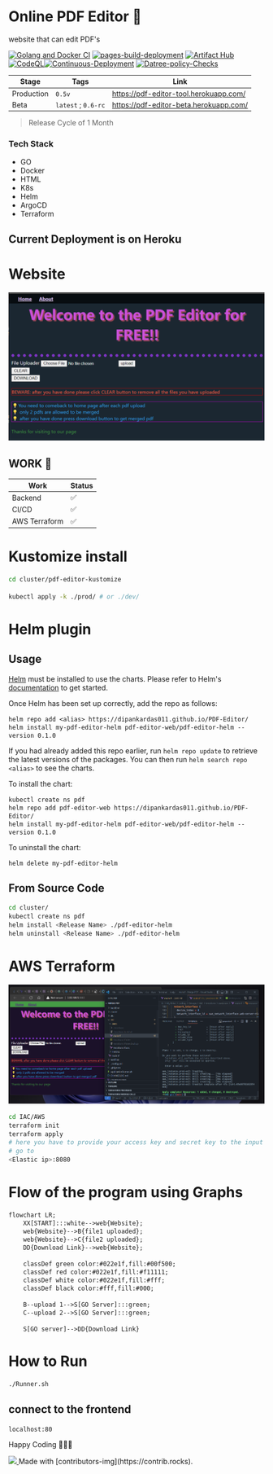 # Online PDF Editor 🥳

website that can edit PDF's

[![Golang and Docker CI](https://github.com/dipankardas011/PDF-Editor/actions/workflows/CI.yaml/badge.svg?branch=main)](https://github.com/dipankardas011/PDF-Editor/actions/workflows/CI.yaml) [![pages-build-deployment](https://github.com/dipankardas011/PDF-Editor/actions/workflows/pages/pages-build-deployment/badge.svg)](https://github.com/dipankardas011/PDF-Editor/actions/workflows/pages/pages-build-deployment) 
[![Artifact Hub](https://img.shields.io/endpoint?url=https://artifacthub.io/badge/repository/pdf-editor-web)](https://artifacthub.io/packages/search?repo=pdf-editor-web) [![CodeQL](https://github.com/dipankardas011/PDF-Editor/actions/workflows/codeql-analysis.yml/badge.svg)](https://github.com/dipankardas011/PDF-Editor/actions/workflows/codeql-analysis.yml)[![Continuous-Deployment](https://github.com/dipankardas011/PDF-Editor/actions/workflows/CD.yaml/badge.svg)](https://github.com/dipankardas011/PDF-Editor/actions/workflows/CD.yaml) [![Datree-policy-Checks](https://github.com/dipankardas011/PDF-Editor/actions/workflows/argoCD.yaml/badge.svg)](https://github.com/dipankardas011/PDF-Editor/actions/workflows/argoCD.yaml)

Stage | Tags | Link
--|--|--
Production | `0.5v` | https://pdf-editor-tool.herokuapp.com/
Beta | `latest` ; `0.6-rc` | https://pdf-editor-beta.herokuapp.com/

> Release Cycle of 1 Month

### Tech Stack
* GO
* Docker
* HTML
* K8s
* Helm
* ArgoCD
* Terraform

## Current Deployment is on Heroku

# Website
![](./coverpage.png)


## WORK 🚧
Work | Status
-|-
Backend | ✅
CI/CD | ✅
AWS Terraform | ✅

# Kustomize install
```bash
cd cluster/pdf-editor-kustomize

kubectl apply -k ./prod/ # or ./dev/

```

# Helm plugin

## Usage

[Helm](https://helm.sh) must be installed to use the charts.  Please refer to
Helm's [documentation](https://helm.sh/docs) to get started.

Once Helm has been set up correctly, add the repo as follows:
```
helm repo add <alias> https://dipankardas011.github.io/PDF-Editor/
helm install my-pdf-editor-helm pdf-editor-web/pdf-editor-helm --version 0.1.0

```
If you had already added this repo earlier, run `helm repo update` to retrieve
the latest versions of the packages.  You can then run `helm search repo
<alias>` to see the charts.

To install the <chart-name> chart:
```
kubectl create ns pdf
helm repo add pdf-editor-web https://dipankardas011.github.io/PDF-Editor/
helm install my-pdf-editor-helm pdf-editor-web/pdf-editor-helm --version 0.1.0
```
To uninstall the chart:

    helm delete my-pdf-editor-helm

## From Source Code
```bash
cd cluster/
kubectl create ns pdf
helm install <Release Name> ./pdf-editor-helm
helm uninstall <Release Name> ./pdf-editor-helm
```

# AWS Terraform
![](./coverpageAWS.png)
```bash
cd IAC/AWS
terraform init
terraform apply
# here you have to provide your access key and secret key to the input
# go to 
<Elastic ip>:8080
```

# Flow of the program using Graphs
```mermaid
flowchart LR;
    XX[START]:::white-->web{Website};
    web{Website}-->B{file1 uploaded};
    web{Website}-->C{file2 uploaded};
    DD{Download Link}-->web{Website};

    classDef green color:#022e1f,fill:#00f500;
    classDef red color:#022e1f,fill:#f11111;
    classDef white color:#022e1f,fill:#fff;
    classDef black color:#fff,fill:#000;

    B--upload 1-->S[GO Server]:::green;
    C--upload 2-->S[GO Server]:::green;

    S[GO server]-->DD{Download Link}

```

# How to Run

```bash
./Runner.sh
```

<!-- ## connect to the redis db `UNDER DEVELOPMENT`

```bash
docker ps
docker exec it <container id> bash
redis-cli
``` -->

## connect to the frontend

```url
localhost:80
```

Happy Coding 👍🏼🥳


<a href = "https://github.com/dipankardas011/PDF-Editor/graphs/contributors">
<img src = "https://contrib.rocks/image?repo=dipankardas011/PDF-Editor"/>
</a>
Made with [contributors-img](https://contrib.rocks).
